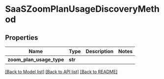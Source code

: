 # SaaSZoomPlanUsageDiscoveryMethod

## Properties
Name | Type | Description | Notes
------------ | ------------- | ------------- | -------------
**zoom_plan_usage_type** | **str** |  | 

[[Back to Model list]](../README.md#documentation-for-models) [[Back to API list]](../README.md#documentation-for-api-endpoints) [[Back to README]](../README.md)

